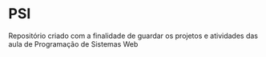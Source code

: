 # PSI
Repositório criado com a finalidade de guardar os projetos e atividades das aula de Programação de Sistemas Web
